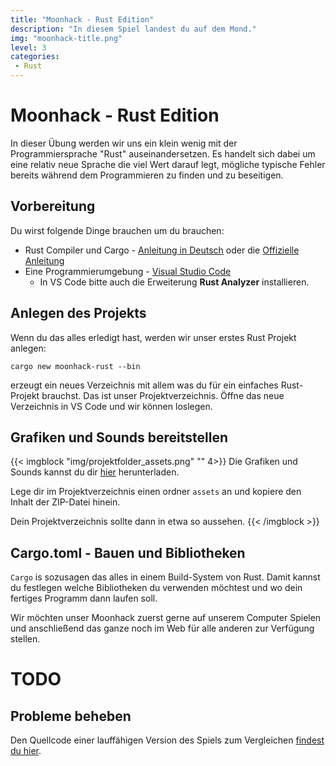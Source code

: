 ```yaml
---
title: "Moonhack - Rust Edition"
description: "In diesem Spiel landest du auf dem Mond."
img: "moonhack-title.png"
level: 3
categories:
 - Rust
---
```


# Moonhack - Rust Edition

In dieser Übung werden wir uns ein klein wenig mit der Programmiersprache "Rust" auseinandersetzen. Es handelt sich dabei um eine relativ neue Sprache die viel Wert darauf legt, mögliche typische Fehler bereits während dem Programmieren zu finden und zu beseitigen.

## Vorbereitung

Du wirst folgende Dinge brauchen um du brauchen:

- Rust Compiler und Cargo - [Anleitung in Deutsch](https://panicbit.github.io/rustbook-de/Rust_Installieren.html) oder die [Offizielle Anleitung](https://www.rust-lang.org/tools/install)
- Eine Programmierumgebung - [Visual Studio Code](https://code.visualstudio.com/download)
  - In VS Code bitte auch die Erweiterung **Rust Analyzer** installieren.

## Anlegen des Projekts

Wenn du das alles erledigt hast, werden wir unser erstes Rust Projekt anlegen:

```
cargo new moonhack-rust --bin
```

erzeugt ein neues Verzeichnis mit allem was du für ein einfaches Rust-Projekt brauchst. Das ist unser Projektverzeichnis.
Öffne das neue Verzeichnis in VS Code und wir können loslegen.

## Grafiken und Sounds bereitstellen

{{< imgblock "img/projektfolder_assets.png" "" 4>}}
Die Grafiken und Sounds kannst du dir [hier](files/assets.zip) herunterladen.

Lege dir im Projektverzeichnis einen ordner `assets` an und kopiere den Inhalt der ZIP-Datei hinein.

Dein Projektverzeichnis sollte dann in etwa so aussehen.
{{< /imgblock >}}

## Cargo.toml - Bauen und Bibliotheken

`Cargo` is sozusagen das alles in einem Build-System von Rust. Damit kannst du festlegen welche Bibliotheken du verwenden möchtest und wo dein fertiges Programm dann laufen soll.

Wir möchten unser Moonhack zuerst gerne auf unserem Computer Spielen und anschließend das ganze noch im Web für alle anderen zur Verfügung stellen.

# TODO

## Probleme beheben

Den Quellcode einer lauffähigen Version des Spiels zum Vergleichen [findest du hier](https://github.com/weidingerhp/moonhack-rust).